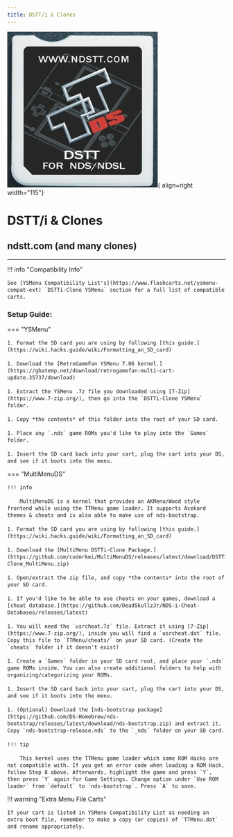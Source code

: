 ```yaml
---
title: DSTT/i & Clones
---
```


![DSTT](../images/dstt.jpg){ align=right width="115"}
# DSTT/i & Clones
## ndstt.com (and many clones)

---


!!! info "Compatibility Info"

    See [YSMenu Compatibility List's](https://www.flashcarts.net/ysmenu-compat-ext) `DSTTi-Clone YSMenu` section for a full list of compatible carts.

### Setup Guide:

=== "YSMenu"

    1. Format the SD card you are using by following [this guide.](https://wiki.hacks.guide/wiki/Formatting_an_SD_card)

    1. Download the [RetroGameFan YSMenu 7.06 kernel.](https://gbatemp.net/download/retrogamefan-multi-cart-update.35737/download)

    1. Extract the YSMenu .7z file you downloaded using [7-Zip](https://www.7-zip.org/), then go into the `DSTTi-Clone YSMenu` folder.

    1. Copy *the contents* of this folder into the root of your SD card.

    1. Place any `.nds` game ROMs you'd like to play into the `Games` folder.

    1. Insert the SD card back into your cart, plug the cart into your DS, and see if it boots into the menu.

=== "MultiMenuDS"

    !!! info

        MultiMenuDS is a kernel that provides an AKMenu/Wood style frontend while using the TTMenu game loader. It supports Acekard themes & cheats and is also able to make use of nds-bootstrap.

    1. Format the SD card you are using by following [this guide.](https://wiki.hacks.guide/wiki/Formatting_an_SD_card)

    1. Download the [MultiMenu DSTTi-Clone Package.](https://github.com/coderkei/MultiMenuDS/releases/latest/download/DSTTi-Clone_MultiMenu.zip)

    1. Open/extract the zip file, and copy *the contents* into the root of your SD card.

    1. If you'd like to be able to use cheats on your games, download a [cheat database.](https://github.com/DeadSkullzJr/NDS-i-Cheat-Databases/releases/latest)

    1. You will need the `usrcheat.7z` file. Extract it using [7-Zip](https://www.7-zip.org/), inside you will find a `usrcheat.dat` file. Copy this file to `TTMenu/cheats/` on your SD card. (Create the `cheats` folder if it doesn't exist)

    1. Create a `Games` folder in your SD card root, and place your `.nds` game ROMs inside. You can also create additional folders to help with organizing/categorizing your ROMs.

    1. Insert the SD card back into your cart, plug the cart into your DS, and see if it boots into the menu.

    1. (Optional) Download the [nds-bootstrap package](https://github.com/DS-Homebrew/nds-bootstrap/releases/latest/download/nds-bootstrap.zip) and extract it. Copy `nds-bootstrap-release.nds` to the `_nds` folder on your SD card.

    !!! tip

        This kernel uses the TTMenu game loader which some ROM Hacks are not compatible with. If you get an error code when loading a ROM Hack, follow Step 8 above. Afterwards, highlight the game and press `Y`, then press `Y` again for Game Settings. Change option under `Use ROM loader` from `default` to `nds-bootstrap`. Press `A` to save.

!!! warning "Extra Menu File Carts"

    If your cart is listed in YSMenu Compatibility List as needing an extra boot file, remember to make a copy (or copies) of `TTMenu.dat` and rename appropriately.